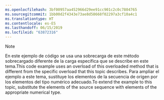 ```yaml
---
ms.openlocfilehash: 3bf00957aa452966d29ee91cc901c2c0c7804765
ms.sourcegitcommit: 1bb00d2f4343e73ae8d58668f02297a3cf10a4c1
ms.translationtype: HT
ms.contentlocale: es-ES
ms.lasthandoff: 06/15/2019
ms.locfileid: "63872316"
---
```

> [!NOTE]
>  <span data-ttu-id="a34b5-101">En este ejemplo de código se usa una sobrecarga de este método sobrecargado diferente de la carga específica que se describe en este tema.</span><span class="sxs-lookup"><span data-stu-id="a34b5-101">This code example uses an overload of this overloaded method that is different from the specific overload that this topic describes.</span></span> <span data-ttu-id="a34b5-102">Para ampliar el ejemplo a este tema, sustituye los elementos de la secuencia de origen por los elementos del tipo numérico adecuado.</span><span class="sxs-lookup"><span data-stu-id="a34b5-102">To extend the example to this topic, substitute the elements of the source sequence with elements of the appropriate numerical type.</span></span>